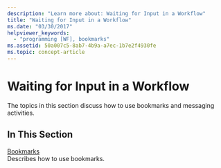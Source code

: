 ```yaml
---
description: "Learn more about: Waiting for Input in a Workflow"
title: "Waiting for Input in a Workflow"
ms.date: "03/30/2017"
helpviewer_keywords: 
  - "programming [WF], bookmarks"
ms.assetid: 50a007c5-8ab7-4b9a-a7ec-1b7e2f4930fe
ms.topic: concept-article
---
```

# Waiting for Input in a Workflow

The topics in this section discuss how to use bookmarks and messaging activities.  
  
## In This Section  

 [Bookmarks](bookmarks.md)  
 Describes how to use bookmarks.

